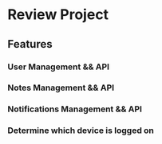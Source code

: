 # Review Project
## Features
### User Management && API
### Notes Management && API
### Notifications Management && API 
### Determine which device is logged on
